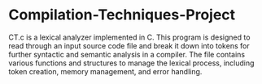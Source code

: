 # Compilation-Techniques-Project
CT.c is a lexical analyzer implemented in C. This program is designed to read through an input source code file and break it down into tokens for further syntactic and semantic analysis in a compiler. The file contains various functions and structures to manage the lexical process, including token creation, memory management, and error handling.
